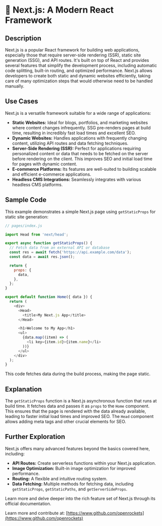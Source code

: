 # 🐞 Next.js: A Modern React Framework


## Description

Next.js is a popular React framework for building web applications, especially those that require server-side rendering (SSR), static site generation (SSG), and API routes.  It's built on top of React and provides several features that simplify the development process, including automatic code splitting, built-in routing, and optimized performance.  Next.js allows developers to create both static and dynamic websites efficiently, taking care of many optimization steps that would otherwise need to be handled manually.

## Use Cases

Next.js is a versatile framework suitable for a wide range of applications:

* **Static Websites:**  Ideal for blogs, portfolios, and marketing websites where content changes infrequently.  SSG pre-renders pages at build time, resulting in incredibly fast load times and excellent SEO.
* **Dynamic Websites:**  Handles applications with frequently changing content, utilizing API routes and data fetching techniques.
* **Server-Side Rendering (SSR):**  Perfect for applications requiring personalized content or data that needs to be fetched on the server before rendering on the client.  This improves SEO and initial load time for pages with dynamic content.
* **E-commerce Platforms:**  Its features are well-suited to building scalable and efficient e-commerce applications.
* **Headless CMS Integrations:**  Seamlessly integrates with various headless CMS platforms.

## Sample Code

This example demonstrates a simple Next.js page using `getStaticProps` for static site generation:

```javascript
// pages/index.js

import Head from 'next/head';

export async function getStaticProps() {
  // Fetch data from an external API or database
  const res = await fetch('https://api.example.com/data');
  const data = await res.json();

  return {
    props: {
      data,
    },
  };
}

export default function Home({ data }) {
  return (
    <div>
      <Head>
        <title>My Next.js App</title>
      </Head>

      <h1>Welcome to My App</h1>
      <ul>
        {data.map((item) => (
          <li key={item.id}>{item.name}</li>
        ))}
      </ul>
    </div>
  );
}
```

This code fetches data during the build process, making the page static.


## Explanation

The `getStaticProps` function is a Next.js asynchronous function that runs at build time.  It fetches data and passes it as `props` to the `Home` component. This ensures that the page is rendered with the data already available, leading to faster initial load times and improved SEO.  The `Head` component allows adding meta tags and other crucial elements for SEO.

## Further Exploration

Next.js offers many advanced features beyond the basics covered here, including:

* **API Routes:** Create serverless functions within your Next.js application.
* **Image Optimization:**  Built-in image optimization for improved performance.
* **Routing:**  A flexible and intuitive routing system.
* **Data Fetching:**  Multiple methods for fetching data, including `getStaticProps`, `getStaticPaths`, and `getServerSideProps`.


Learn more and delve deeper into the rich feature set of Next.js through its official documentation.

Learn more and contribute at: [https://www.github.com/openrockets](https://www.github.com/openrockets)


